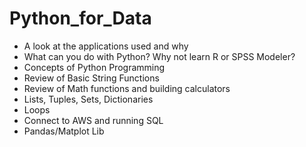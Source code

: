 # Python_for_Data
* A look at the applications used and why
* What can you do with Python? Why not learn R or SPSS Modeler?
* Concepts of Python Programming
* Review of Basic String Functions
* Review of Math functions and building calculators
* Lists, Tuples, Sets, Dictionaries
* Loops
* Connect to AWS and running SQL
* Pandas/Matplot Lib
